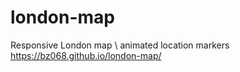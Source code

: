 # london-map
Responsive London map \\ animated location markers
https://bz068.github.io/london-map/

